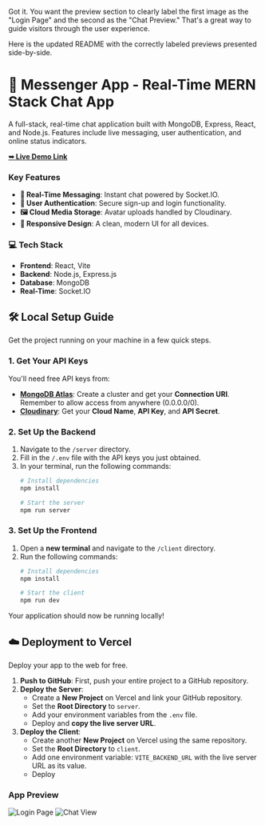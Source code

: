 Got it. You want the preview section to clearly label the first image as the "Login Page" and the second as the "Chat Preview." That's a great way to guide visitors through the user experience.

Here is the updated README with the correctly labeled previews presented side-by-side.

# 🚀 Messenger App - Real-Time MERN Stack Chat App

A full-stack, real-time chat application built with MongoDB, Express, React, and Node.js. Features include live messaging, user authentication, and online status indicators.

[**➥ Live Demo Link**](https://quick-chat-client-mu.vercel.app/login)


### **Key Features**
*   **💬 Real-Time Messaging**: Instant chat powered by Socket.IO.
*   **🔐 User Authentication**: Secure sign-up and login functionality.
*   **🖼️ Cloud Media Storage**: Avatar uploads handled by Cloudinary.
*   **📱 Responsive Design**: A clean, modern UI for all devices.

### 💻 **Tech Stack**
*   **Frontend**: React, Vite
*   **Backend**: Node.js, Express.js
*   **Database**: MongoDB
*   **Real-Time**: Socket.IO

## 🛠️ **Local Setup Guide**

Get the project running on your machine in a few quick steps.

### **1. Get Your API Keys**
You'll need free API keys from:
*   [**MongoDB Atlas**](https://mongodb.com/cloud/atlas/register): Create a cluster and get your **Connection URI**. Remember to allow access from anywhere (0.0.0.0/0).
*   [**Cloudinary**](https://cloudinary.com/users/register_free): Get your **Cloud Name**, **API Key**, and **API Secret**.

### **2. Set Up the Backend**
1.  Navigate to the `/server` directory.
2.  Fill in the `/.env` file with the API keys you just obtained.
3.  In your terminal, run the following commands:
    ```bash
    # Install dependencies
    npm install

    # Start the server
    npm run server
    ```

### **3. Set Up the Frontend**
1.  Open a **new terminal** and navigate to the `/client` directory.
2.  Run the following commands:
    ```bash
    # Install dependencies
    npm install

    # Start the client
    npm run dev
    ```
Your application should now be running locally!

## ☁️ **Deployment to Vercel**

Deploy your app to the web for free.

1.  **Push to GitHub**: First, push your entire project to a GitHub repository.
2.  **Deploy the Server**:
    *   Create a **New Project** on Vercel and link your GitHub repository.
    *   Set the **Root Directory** to `server`.
    *   Add your environment variables from the `.env` file.
    *   Deploy and **copy the live server URL**.
3.  **Deploy the Client**:
    *   Create another **New Project** on Vercel using the same repository.
    *   Set the **Root Directory** to `client`.
    *   Add one environment variable: `VITE_BACKEND_URL` with the live server URL as its value.
    *   Deploy

### **App Preview**
<img src="https://github.com/user-attachments/assets/a0e6c522-13ab-48d2-b15f-5d85f98c85e8" alt="Login Page">
<img src="https://github.com/user-attachments/assets/8ed4c703-b393-45be-b94f-c37a0e315c5a" alt="Chat View">
